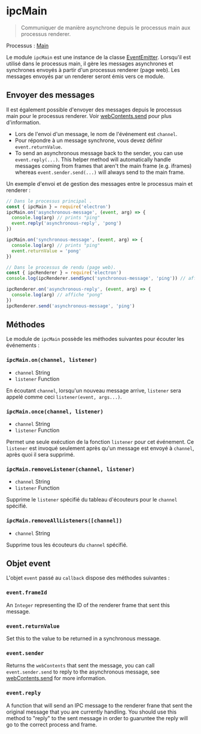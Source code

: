 # ipcMain

> Communiquer de manière asynchrone depuis le processus main aux processus renderer.

Processus : [Main](../glossary.md#main-process)

Le module `ipcMain` est une instance de la classe [EventEmitter](https://nodejs.org/api/events.html#events_class_eventemitter). Lorsqu'il est utilisé dans le processus main, il gère les messages asynchrones et synchrones envoyés à partir d'un processus renderer (page web). Les messages envoyés par un renderer seront émis vers ce module.

## Envoyer des messages

Il est également possible d'envoyer des messages depuis le processus main pour le processus renderer. Voir [webContents.send](web-contents.md#contentssendchannel-arg1-arg2-) pour plus d'information.

* Lors de l'envoi d'un message, le nom de l'événement est `channel`.
* Pour répondre à un message synchrone, vous devez définir `event.returnValue`.
* To send an asynchronous message back to the sender, you can use `event.reply(...)`. This helper method will automatically handle messages coming from frames that aren't the main frame (e.g. iframes) whereas `event.sender.send(...)` will always send to the main frame.

Un exemple d'envoi et de gestion des messages entre le processus main et renderer :

```javascript
// Dans le processus principal .
const { ipcMain } = require('electron')
ipcMain.on('asynchronous-message', (event, arg) => {
  console.log(arg) // prints "ping"
  event.reply('asynchronous-reply', 'pong')
})

ipcMain.on('synchronous-message', (event, arg) => {
  console.log(arg) // prints "ping"
  event.returnValue = 'pong'
})
```

```javascript
// Dans le processus de rendu (page web).
const { ipcRenderer } = require('electron')
console.log(ipcRenderer.sendSync('synchronous-message', 'ping')) // affiche "pong"

ipcRenderer.on('asynchronous-reply', (event, arg) => {
  console.log(arg) // affiche "pong"
})
ipcRenderer.send('asynchronous-message', 'ping')
```

## Méthodes

Le module de `ipcMain` possède les méthodes suivantes pour écouter les événements :

### `ipcMain.on(channel, listener)`

* `channel` String
* `listener` Function

En écoutant `channel`, lorsqu'un nouveau message arrive, `listener` sera appelé comme ceci `listener(event, args...)`.

### `ipcMain.once(channel, listener)`

* `channel` String
* `listener` Function

Permet une seule exécution de la fonction `listener` pour cet événement. Ce `listener` est invoqué seulement après qu'un message est envoyé à `channel`, après quoi il sera supprimé.

### `ipcMain.removeListener(channel, listener)`

* `channel` String
* `listener` Function

Supprime le `listener` spécifié du tableau d'écouteurs pour le `channel` spécifié.

### `ipcMain.removeAllListeners([channel])`

* `channel` String

Supprime tous les écouteurs du `channel` spécifié.

## Objet event

L'objet `event` passé au `callback` dispose des méthodes suivantes :

### `event.frameId`

An `Integer` representing the ID of the renderer frame that sent this message.

### `event.returnValue`

Set this to the value to be returned in a synchronous message.

### `event.sender`

Returns the `webContents` that sent the message, you can call `event.sender.send` to reply to the asynchronous message, see [webContents.send](web-contents.md#contentssendchannel-arg1-arg2-) for more information.

### `event.reply`

A function that will send an IPC message to the renderer frane that sent the original message that you are currently handling. You should use this method to "reply" to the sent message in order to guaruntee the reply will go to the correct process and frame.